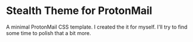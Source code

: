 # Stealth Theme for ProtonMail

A minimal ProtonMail CSS template. I created the it for myself. I'll try to find some time to polish that a bit more.
